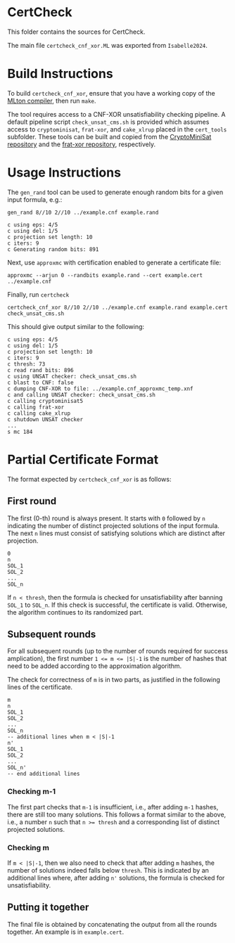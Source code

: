 # CertCheck

This folder contains the sources for CertCheck.

The main file `certcheck_cnf_xor.ML` was exported from `Isabelle2024`.

# Build Instructions

To build `certcheck_cnf_xor`, ensure that you have a working copy of the [MLton compiler](http://mlton.org/), then run `make`.

The tool requires access to a CNF-XOR unsatisfiability checking pipeline. A default pipeline script `check_unsat_cms.sh` is provided which assumes access to `cryptominisat`, `frat-xor`, and `cake_xlrup` placed in the `cert_tools` subfolder. These tools can be built and copied from the [CryptoMiniSat repository](https://github.com/msoos/cryptominisat) and the [frat-xor repository](https://github.com/meelgroup/frat-xor), respectively.

# Usage Instructions

The `gen_rand` tool can be used to generate enough random bits for a given input formula, e.g.:

```
gen_rand 8//10 2//10 ../example.cnf example.rand

c using eps: 4/5
c using del: 1/5
c projection set length: 10
c iters: 9
c Generating random bits: 891
```

Next, use `approxmc` with certification enabled to generate a certificate file:

```
approxmc --arjun 0 --randbits example.rand --cert example.cert ../example.cnf
```

Finally, run `certcheck`

```
certcheck_cnf_xor 8//10 2//10 ../example.cnf example.rand example.cert check_unsat_cms.sh
```

This should give output similar to the following:

```
c using eps: 4/5
c using del: 1/5
c projection set length: 10
c iters: 9
c thresh: 73
c read rand bits: 896
c using UNSAT checker: check_unsat_cms.sh
c blast to CNF: false
c dumping CNF-XOR to file: ../example.cnf_approxmc_temp.xnf
c and calling UNSAT checker: check_unsat_cms.sh
c calling cryptominisat5
c calling frat-xor
c calling cake_xlrup
c shutdown UNSAT checker
...
s mc 184
```

# Partial Certificate Format

The format expected by `certcheck_cnf_xor` is as follows:

## First round

The first (0-th) round is always present. It starts with `0` followed by `n` indicating the number of distinct projected solutions of the input formula.
The next `n` lines must consist of satisfying solutions which are distinct after projection.

```
0
n
SOL_1
SOL_2
...
SOL_n
```

If `n < thresh`, then the formula is checked for unsatisfiability after banning `SOL_1` to `SOL_n`.
If this check is successful, the certificate is valid. Otherwise, the algorithm continues to its randomized part.

## Subsequent rounds

For all subsequent rounds (up to the number of rounds required for success amplication), the first number `1 <= m <= |S|-1` is the number of hashes that need to be added according to the approximation algorithm.

The check for correctness of `m` is in two parts, as justified in the following lines of the certificate.

```
m
n
SOL_1
SOL_2
...
SOL_n
-- additional lines when m < |S|-1
n'    
SOL_1
SOL_2
...
SOL_n'
-- end additional lines
```

### Checking m-1

The first part checks that `m-1` is insufficient, i.e., after adding `m-1` hashes, there are still too many solutions.
This follows a format similar to the above, i.e., a number `n` such that `n >= thresh` and a corresponding list of distinct projected solutions.

### Checking m

If `m < |S|-1`, then we also need to check that after adding `m` hashes, the number of solutions indeed falls below `thresh`.
This is indicated by an additional lines where, after adding `n'` solutions, the formula is checked for unsatisfiability.

## Putting it together

The final file is obtained by concatenating the output from all the rounds together. An example is in `example.cert`.

